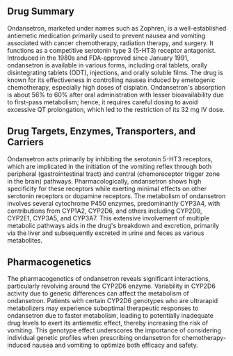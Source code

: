 ## Drug Summary
Ondansetron, marketed under names such as Zophren, is a well-established antiemetic medication primarily used to prevent nausea and vomiting associated with cancer chemotherapy, radiation therapy, and surgery. It functions as a competitive serotonin type 3 (5-HT3) receptor antagonist. Introduced in the 1980s and FDA-approved since January 1991, ondansetron is available in various forms, including oral tablets, orally disintegrating tablets (ODT), injections, and orally soluble films. The drug is known for its effectiveness in controlling nausea induced by emetogenic chemotherapy, especially high doses of cisplatin. Ondansetron's absorption is about 56% to 60% after oral administration with lesser bioavailability due to first-pass metabolism; hence, it requires careful dosing to avoid excessive QT prolongation, which led to the restriction of its 32 mg IV dose.

## Drug Targets, Enzymes, Transporters, and Carriers
Ondansetron acts primarily by inhibiting the serotonin 5-HT3 receptors, which are implicated in the initiation of the vomiting reflex through both peripheral (gastrointestinal tract) and central (chemoreceptor trigger zone in the brain) pathways. Pharmacologically, ondansetron shows high specificity for these receptors while exerting minimal effects on other serotonin receptors or dopamine receptors. The metabolism of ondansetron involves several cytochrome P450 enzymes, predominantly CYP3A4, with contributions from CYP1A2, CYP2D6, and others including CYP2D9, CYP2E1, CYP3A5, and CYP3A7. This extensive involvement of multiple metabolic pathways aids in the drug's breakdown and excretion, primarily via the liver and subsequently excreted in urine and feces as various metabolites.

## Pharmacogenetics
The pharmacogenetics of ondansetron reveals significant interactions, particularly revolving around the CYP2D6 enzyme. Variability in CYP2D6 activity due to genetic differences can affect the metabolism of ondansetron. Patients with certain CYP2D6 genotypes who are ultrarapid metabolizers may experience suboptimal therapeutic responses to ondansetron due to faster metabolism, leading to potentially inadequate drug levels to exert its antiemetic effect, thereby increasing the risk of vomiting. This genotype effect underscores the importance of considering individual genetic profiles when prescribing ondansetron for chemotherapy-induced nausea and vomiting to optimize both efficacy and safety.